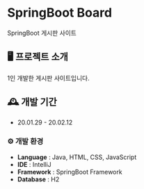 # SpringBoot Board
SpringBoot 게시판 사이트


## 🖥️ 프로젝트 소개
1인 개발한 게시판 사이트입니다.


## 🕰️ 개발 기간
* 20.01.29 - 20.02.12

### ⚙️ 개발 환경
- **Language** : Java, HTML, CSS, JavaScript
- **IDE** : IntelliJ
- **Framework** : SpringBoot Framework
- **Database** : H2
